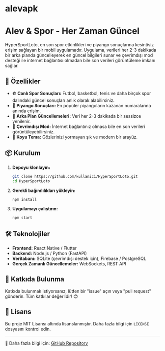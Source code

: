 # alevapk
# Alev & Spor - Her Zaman Güncel

HyperSportLoto, en son spor etkinlikleri ve piyango sonuçlarına kesintisiz erişim sağlayan bir mobil uygulamadır. Uygulama, verileri her 2-3 dakikada bir arka planda güncelleyerek en güncel bilgileri sunar ve çevrimdışı mod desteği ile internet bağlantısı olmadan bile son verileri görüntüleme imkanı sağlar.

## 🚀 Özellikler
- ⚽ **Canlı Spor Sonuçları:** Futbol, basketbol, tenis ve daha birçok spor dalındaki güncel sonuçları anlık olarak alabilirsiniz.
- 🎰 **Piyango Sonuçları:** En popüler piyangoların kazanan numaralarına anında erişim.
- 🔄 **Arka Plan Güncellemeleri:** Veri her 2-3 dakikada bir sessizce yenilenir.
- 📶 **Çevrimdışı Mod:** İnternet bağlantınız olmasa bile en son verileri görüntüleyebilirsiniz.
- 🌙 **Koyu Tema:** Gözlerinizi yormayan şık ve modern bir arayüz.

## 📦 Kurulum
1. **Depoyu klonlayın:**
   ```bash
   git clone https://github.com/kullanici/HyperSportLoto.git
   cd HyperSportLoto
   ```
2. **Gerekli bağımlılıkları yükleyin:**
   ```bash
   npm install
   ```
3. **Uygulamayı çalıştırın:**
   ```bash
   npm start
   ```

## 🛠️ Teknolojiler
- **Frontend:** React Native / Flutter
- **Backend:** Node.js / Python (FastAPI)
- **Veritabanı:** SQLite (çevrimdışı destek için), Firebase / PostgreSQL
- **Gerçek Zamanlı Güncellemeler:** WebSockets, REST API

## 📌 Katkıda Bulunma
Katkıda bulunmak istiyorsanız, lütfen bir "issue" açın veya "pull request" gönderin. Tüm katkılar değerlidir! 😊

## 📄 Lisans
Bu proje MIT Lisansı altında lisanslanmıştır. Daha fazla bilgi için `LICENSE` dosyasını kontrol edin.

---

🔗 Daha fazla bilgi için: [GitHub Repository](https://github.com/kullanici/HyperSportLoto)

